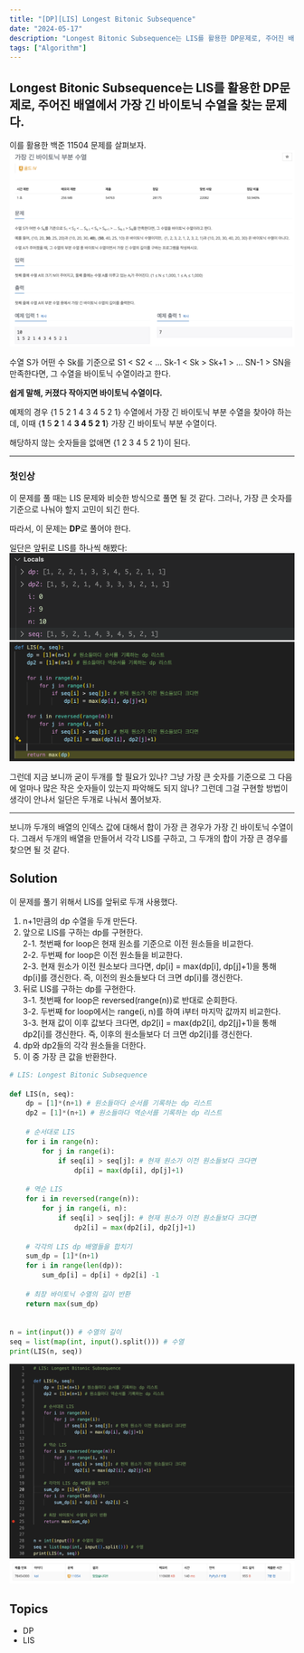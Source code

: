 ```yaml
---
title: "[DP][LIS] Longest Bitonic Subsequence"
date: "2024-05-17"
description: "Longest Bitonic Subsequence는 LIS를 활용한 DP문제로, 주어진 배열에서 가장 긴 바이토닉 수열을 찾는 문제다."
tags: ["Algorithm"]
---
```

Longest Bitonic Subsequence는 LIS를 활용한 DP문제로, 주어진 배열에서 가장 긴 바이토닉 수열을 찾는 문제다.
---

이를 활용한 백준 11504 문제를 살펴보자.
![11504](../../../images/LIS-bitonic/11504.png)

수열 S가 어떤 수 Sk를 기준으로 S1 < S2 < ... Sk-1 < Sk > Sk+1 > ... SN-1 > SN을 만족한다면, 그 수열을 바이토닉 수열이라고 한다.

**쉽게 말해, 커졌다 작아지면 바이토닉 수열이다.**

예제의 경우 {1 5 2 1 4 3 4 5 2 1} 수열에서 가장 긴 바이토닉 부분 수열을 찾아야 하는데, 이때 {**1** 5 **2** 1 4 **3 4 5 2 1**} 가장 긴 바이토닉 부분 수열이다.

해당하지 않는 숫자들을 없애면 {1 2 3 4 5 2 1}이 된다.

---

### 첫인상
이 문제를 풀 때는 LIS 문제와 비슷한 방식으로 풀면 될 것 같다. 그러나, 가장 큰 숫자를 기준으로 나눠야 할지 고민이 되긴 한다.

따라서, 이 문제는 **DP**로 풀어야 한다.

일단은 앞뒤로 LIS를 하나씩 해봤다:
![2lists](../../../images/LIS-bitonic/twolists.png)
![2listimplementation](../../../images/LIS-bitonic/image.png)

그런데 지금 보니까 굳이 두개를 할 필요가 있나? 그냥 가장 큰 숫자를 기준으로 그 다음에 얼마나 많은 작은 숫자들이 있는지 파악해도 되지 않나? 그런데 그걸 구현할 방법이 생각이 안나서 일단은 두개로 나눠서 풀어보자.

---

보니까 두개의 배열의 인덱스 값에 대해서 합이 가장 큰 경우가 가장 긴 바이토닉 수열이다. 그래서 두개의 배열을 만들어서 각각 LIS를 구하고, 그 두개의 합이 가장 큰 경우를 찾으면 될 것 같다.


## Solution
이 문제를 풀기 위해서 LIS를 앞뒤로 두개 사용했다.
1. n+1만큼의 dp 수열을 두개 만든다.
2. 앞으로 LIS를 구하는 dp를 구현한다.  
2-1. 첫번째 for loop은 현재 원소를 기준으로 이전 원소들을 비교한다.  
2-2. 두번째 for loop은 이전 원소들을 비교한다.  
2-3. 현재 원소가 이전 원소보다 크다면, dp[i] = max(dp[i], dp[j]+1)을 통해 dp[i]를 갱신한다. 즉, 이전의 원소들보다 더 크면 dp[i]를 갱신한다.
3. 뒤로 LIS를 구하는 dp를 구현한다.  
3-1. 첫번째 for loop은 reversed(range(n))로 반대로 순회한다.  
3-2. 두번째 for loop에서는 range(i, n)를 하여 i부터 마지막 값까지 비교한다.  
3-3. 현재 값이 이후 값보다 크다면, dp2[i] = max(dp2[i], dp2[j]+1)을 통해 dp2[i]를 갱신한다. 즉, 이후의 원소들보다 더 크면 dp2[i]를 갱신한다.
4. dp와 dp2들의 각각 원소들을 더한다.
5. 이 중 가장 큰 값을 반환한다.

```python
# LIS: Longest Bitonic Subsequence

def LIS(n, seq):
    dp = [1]*(n+1) # 원소들마다 순서를 기록하는 dp 리스트
    dp2 = [1]*(n+1) # 원소들마다 역순서를 기록하는 dp 리스트

    # 순서대로 LIS
    for i in range(n):
        for j in range(i):
            if seq[i] > seq[j]: # 현재 원소가 이전 원소들보다 크다면
                dp[i] = max(dp[i], dp[j]+1)
    
    # 역순 LIS
    for i in reversed(range(n)):
        for j in range(i, n):
            if seq[i] > seq[j]: # 현재 원소가 이전 원소들보다 크다면
                dp2[i] = max(dp2[i], dp2[j]+1)
    
    # 각각의 LIS dp 배열들을 합치기
    sum_dp = [1]*(n+1)
    for i in range(len(dp)):
        sum_dp[i] = dp[i] + dp2[i] -1
    
    # 최장 바이토닉 수열의 길이 반환
    return max(sum_dp)
            

n = int(input()) # 수열의 길이
seq = list(map(int, input().split())) # 수열
print(LIS(n, seq))

```

![solution](../../../images/LIS-bitonic/solution.png)
![bj](../../../images/LIS-bitonic/baek.png)


## Topics
- DP
- LIS
